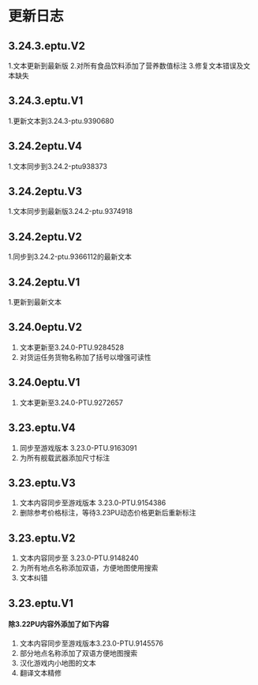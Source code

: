 # 更新日志

## 3.24.3.eptu.V2
1.文本更新到最新版
2.对所有食品饮料添加了营养数值标注
3.修复文本错误及文本缺失

## 3.24.3.eptu.V1
1.更新文本到3.24.3-ptu.9390680

## 3.24.2eptu.V4
1.文本同步到3.24.2-ptu938373

## 3.24.2eptu.V3
1.文本同步到最新版3.24.2-ptu.9374918

## 3.24.2eptu.V2
1.同步到3.24.2-ptu.9366112的最新文本

## 3.24.2eptu.V1
1.更新到最新文本

## 3.24.0eptu.V2
1. 文本更新至3.24.0-PTU.9284528
2. 对货运任务货物名称加了括号以增强可读性

## 3.24.0eptu.V1
1. 文本更新至3.24.0-PTU.9272657

## 3.23.eptu.V4
1. 同步至游戏版本 3.23.0-PTU.9163091
2. 为所有舰载武器添加尺寸标注

## 3.23.eptu.V3
1. 文本内容同步至游戏版本 3.23.0-PTU.9154386
2. 删除参考价格标注，等待3.23PU动态价格更新后重新标注

## 3.23.eptu.V2
1. 文本内容同步至 3.23.0-PTU.9148240
2. 为所有地点名称添加双语，方便地图使用搜索
3. 文本纠错

## 3.23.eptu.V1
#### 除3.22PU内容外添加了如下内容
1. 文本内容同步至游戏版本3.23.0-PTU.9145576
2. 部分地点名称添加了双语方便地图搜索
3. 汉化游戏内小地图的文本
4. 翻译文本精修
